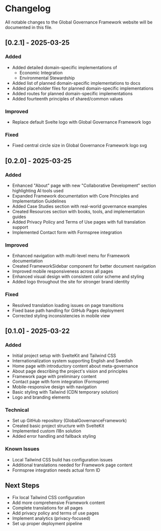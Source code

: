 # Changelog

All notable changes to the Global Governance Framework website will be documented in this file.

## [0.2.1] - 2025-03-25

### Added
- Added detailed domain-specific implementations of
  - Economic Integration
  - Environmental Stewardship
- Added list of planned domain-specific implementations to docs
- Added placeholder files for planned domain-specific implementations
- Added routes for planned domain-specific implementations
- Added fourteenth principles of shared/common values

### Improved
- Replace default Svelte logo with Global Governance Framework logo

### Fixed
- Fixed central circle size in Global Governance Framework logo svg 

## [0.2.0] - 2025-03-25

### Added
- Enhanced "About" page with new "Collaborative Development" section highlighting AI tools used
- Expanded Framework documentation with Core Principles and Implementation Guidelines
- Added Case Studies section with real-world governance examples
- Created Resources section with books, tools, and implementation guides
- Added Privacy Policy and Terms of Use pages with full translation support
- Implemented Contact form with Formspree integration

### Improved
- Enhanced navigation with multi-level menu for Framework documentation
- Created FrameworkSidebar component for better document navigation
- Improved mobile responsiveness across all pages
- Enhanced visual design with consistent color scheme and styling
- Added logo throughout the site for stronger brand identity

### Fixed
- Resolved translation loading issues on page transitions
- Fixed base path handling for GitHub Pages deployment
- Corrected styling inconsistencies in mobile view

## [0.1.0] - 2025-03-22

### Added
- Initial project setup with SvelteKit and Tailwind CSS
- Internationalization system supporting English and Swedish
- Home page with introductory content about meta-governance
- About page describing the project's vision and principles
- Framework page with preliminary content
- Contact page with form integration (Formspree)
- Mobile-responsive design with navigation
- Basic styling with Tailwind (CDN temporary solution)
- Logo and branding elements

### Technical
- Set up GitHub repository (GlobalGovernanceFramework)
- Created basic project structure with SvelteKit
- Implemented custom i18n solution
- Added error handling and fallback styling

### Known Issues
- Local Tailwind CSS build has configuration issues
- Additional translations needed for Framework page content
- Formspree integration needs actual form ID

## Next Steps
- Fix local Tailwind CSS configuration
- Add more comprehensive Framework content
- Complete translations for all pages
- Add privacy policy and terms of use pages
- Implement analytics (privacy-focused)
- Set up proper deployment pipeline
